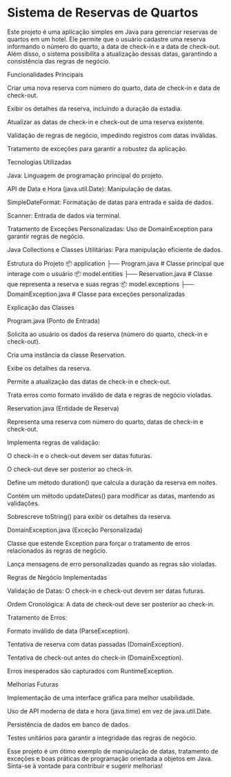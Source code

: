# Sistema de Reservas de Quartos

Este projeto é uma aplicação simples em Java para gerenciar reservas de quartos em um hotel. Ele permite que o usuário cadastre uma reserva informando o número do quarto, a data de check-in e a data de check-out. Além disso, o sistema possibilita a atualização dessas datas, garantindo a consistência das regras de negócio.

Funcionalidades Principais

Criar uma nova reserva com número do quarto, data de check-in e data de check-out.

Exibir os detalhes da reserva, incluindo a duração da estadia.

Atualizar as datas de check-in e check-out de uma reserva existente.

Validação de regras de negócio, impedindo registros com datas inválidas.

Tratamento de exceções para garantir a robustez da aplicação.

Tecnologias Utilizadas

Java: Linguagem de programação principal do projeto.

API de Data e Hora (java.util.Date): Manipulação de datas.

SimpleDateFormat: Formatação de datas para entrada e saída de dados.

Scanner: Entrada de dados via terminal.

Tratamento de Exceções Personalizadas: Uso de DomainException para garantir regras de negócio.

Java Collections e Classes Utilitárias: Para manipulação eficiente de dados.

 Estrutura do Projeto
 📦 application
 ├── Program.java       # Classe principal que interage com o usuário
📦 model.entities
 ├── Reservation.java   # Classe que representa a reserva e suas regras
📦 model.exceptions
 ├── DomainException.java  # Classe para exceções personalizadas

 Explicação das Classes

Program.java (Ponto de Entrada)

Solicita ao usuário os dados da reserva (número do quarto, check-in e check-out).

Cria uma instância da classe Reservation.

Exibe os detalhes da reserva.

Permite a atualização das datas de check-in e check-out.

Trata erros como formato inválido de data e regras de negócio violadas.

Reservation.java (Entidade de Reserva)

Representa uma reserva com número do quarto, datas de check-in e check-out.

Implementa regras de validação:

O check-in e o check-out devem ser datas futuras.

O check-out deve ser posterior ao check-in.

Define um método duration() que calcula a duração da reserva em noites.

Contém um método updateDates() para modificar as datas, mantendo as validações.

Sobrescreve toString() para exibir os detalhes da reserva.

DomainException.java (Exceção Personalizada)

Classe que estende Exception para forçar o tratamento de erros relacionados às regras de negócio.

Lança mensagens de erro personalizadas quando as regras são violadas.

 Regras de Negócio Implementadas

Validação de Datas: O check-in e check-out devem ser datas futuras.

Ordem Cronológica: A data de check-out deve ser posterior ao check-in.

Tratamento de Erros:

Formato inválido de data (ParseException).

Tentativa de reserva com datas passadas (DomainException).

Tentativa de check-out antes do check-in (DomainException).

Erros inesperados são capturados com RuntimeException.

 Melhorias Futuras

Implementação de uma interface gráfica para melhor usabilidade.

Uso de API moderna de data e hora (java.time) em vez de java.util.Date.

Persistência de dados em banco de dados.

Testes unitários para garantir a integridade das regras de negócio.

 Esse projeto é um ótimo exemplo de manipulação de datas, tratamento de exceções e boas práticas de programação orientada a objetos em Java. Sinta-se à vontade para contribuir e sugerir melhorias!
